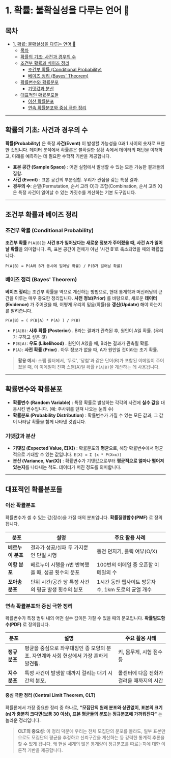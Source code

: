 # 1. 확률: 불확실성을 다루는 언어 🎲

## 목차
- [1. 확률: 불확실성을 다루는 언어 🎲](#1-확률-불확실성을-다루는-언어-)
  - [목차](#목차)
  - [확률의 기초: 사건과 경우의 수](#확률의-기초-사건과-경우의-수)
  - [조건부 확률과 베이즈 정리](#조건부-확률과-베이즈-정리)
    - [조건부 확률 (Conditional Probability)](#조건부-확률-conditional-probability)
    - [베이즈 정리 (Bayes' Theorem)](#베이즈-정리-bayes-theorem)
  - [확률변수와 확률분포](#확률변수와-확률분포)
    - [기댓값과 분산](#기댓값과-분산)
  - [대표적인 확률분포들](#대표적인-확률분포들)
    - [이산 확률분포](#이산-확률분포)
    - [연속 확률분포와 중심 극한 정리](#연속-확률분포와-중심-극한-정리)

---

## 확률의 기초: 사건과 경우의 수

**확률(Probability)** 은 특정 **사건(Event)** 이 발생할 가능성을 0과 1 사이의 숫자로 표현한 것입니다. 데이터 분석에서 확률론은 불확실한 상황 속에서 데이터의 패턴을 이해하고, 미래를 예측하는 데 필요한 수학적 기반을 제공합니다.

- **표본 공간 (Sample Space)** : 어떤 실험에서 발생할 수 있는 모든 가능한 결과들의 집합.
- **사건 (Event)** : 표본 공간의 부분집합. 우리가 관심을 갖는 특정 결과.
- **경우의 수**: 순열(Permutation, 순서 고려 O)과 조합(Combination, 순서 고려 X)은 특정 사건이 일어날 수 있는 가짓수를 계산하는 기본 도구입니다.

---

## 조건부 확률과 베이즈 정리

### 조건부 확률 (Conditional Probability)

**조건부 확률** `P(A|B)`는 **사건 B가 일어났다는 새로운 정보가 주어졌을 때, 사건 A가 일어날 확률**을 의미합니다. 즉, 표본 공간이 전체가 아닌 '사건 B'로 축소되었을 때의 확률입니다.

`P(A|B) = P(A와 B가 동시에 일어날 확률) / P(B가 일어날 확률)`

### 베이즈 정리 (Bayes' Theorem)

**베이즈 정리**는 조건부 확률을 역으로 계산하는 방법으로, 현대 통계학과 머신러닝의 근간을 이루는 매우 중요한 정리입니다. **사전 정보(Prior)** 를 바탕으로, 새로운 **데이터(Evidence)** 가 주어졌을 때, 어떻게 우리의 믿음(확률)을 **갱신(Update)** 해야 하는지를 알려줍니다.

`P(A|B) = ( P(B|A) * P(A) ) / P(B)`

- `P(A|B)`: **사후 확률 (Posterior)** . B라는 결과가 관측된 후, 원인이 A일 확률. (우리가 구하고 싶은 것)
- `P(B|A)`: **우도 (Likelihood)** . 원인이 A였을 때, B라는 결과가 관측될 확률.
- `P(A)`: **사전 확률 (Prior)** . 아무 정보가 없을 때, A가 원인일 것이라는 초기 확률.

> **활용 예시**: 스팸 필터에서, '무료', '당첨'과 같은 단어(B)가 포함된 이메일이 주어졌을 때, 이 이메일이 진짜 스팸(A)일 확률 `P(A|B)`을 계산하는 데 사용됩니다.

---

## 확률변수와 확률분포

- **확률변수 (Random Variable)** : 특정 확률로 발생하는 각각의 사건에 **실수 값**을 대응시킨 변수입니다. (예: 주사위를 던져 나오는 눈의 수)
- **확률분포 (Probability Distribution)** : 확률변수가 가질 수 있는 모든 값과, 그 값이 나타날 확률을 함께 나타낸 것입니다.

### 기댓값과 분산

- **기댓값 (Expected Value, E[X])** : 확률분포의 **평균**으로, 해당 확률변수에서 평균적으로 기대할 수 있는 값입니다. `E[X] = Σ [x * P(X=x)]`
- **분산 (Variance, Var(X))** : 확률변수가 기댓값으로부터 **평균적으로 얼마나 떨어져 있는지**를 나타내는 척도. 데이터가 퍼진 정도를 의미합니다.

---

## 대표적인 확률분포들

### 이산 확률분포
확률변수가 셀 수 있는 값(정수)을 가질 때의 분포입니다. **확률질량함수(PMF)** 로 정의됩니다.

| 분포 | 설명 | 주요 활용 사례 |
|---|---|---|
| **베르누이 분포** | 결과가 성공/실패 두 가지뿐인 단일 시행 | 동전 던지기, 클릭 여부(O/X) |
| **이항 분포** | 베르누이 시행을 n번 반복했을 때, 성공 횟수의 분포 | 100번의 이메일 중 오픈할 이메일의 수 |
| **포아송 분포** | 단위 시간/공간 당 특정 사건의 평균 발생 횟수의 분포 | 1시간 동안 웹사이트 방문자 수, 1km 도로의 균열 개수 |

### 연속 확률분포와 중심 극한 정리

확률변수가 특정 범위 내의 어떤 실수 값이든 가질 수 있을 때의 분포입니다. **확률밀도함수(PDF)** 로 정의됩니다.

| 분포 | 설명 | 주요 활용 사례 |
|---|---|---|
| **정규 분포** | 평균을 중심으로 좌우대칭인 종 모양의 분포. 자연계와 사회 현상에서 가장 흔하게 발견됨. | 키, 몸무게, 시험 점수 등 |
| **지수 분포** | 특정 사건이 발생할 때까지 걸리는 대기 시간의 분포. | 콜센터에 다음 전화가 걸려올 때까지의 시간 |

#### 중심 극한 정리 (Central Limit Theorem, CLT)

확률론에서 가장 중요한 정리 중 하나로, **"모집단의 원래 분포와 상관없이, 표본의 크기(n)가 충분히 크다면(보통 30 이상), 표본 평균들의 분포는 정규분포에 가까워진다"** 는 놀라운 정리입니다.

> **CLT의 중요성**: 이 정리 덕분에 우리는 전체 모집단의 분포를 몰라도, 일부 표본만으로도 모집단의 평균을 추정하고 신뢰구간을 계산하는 등 강력한 통계적 추론을 할 수 있게 됩니다. 왜 현실 세계의 많은 통계량이 정규분포를 따르는지에 대한 이론적 기반을 제공합니다.